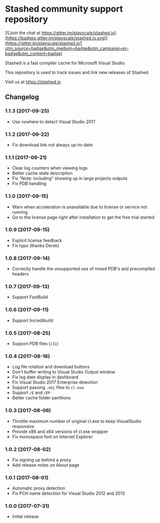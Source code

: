 # Stashed community support repository

[![Join the chat at https://gitter.im/playscale/stashed.io](https://badges.gitter.im/playscale/stashed.io.svg)](https://gitter.im/playscale/stashed.io?utm_source=badge&utm_medium=badge&utm_campaign=pr-badge&utm_content=badge)

Stashed is a fast compiler cache for Microsoft Visual Studio.

This repository is used to track issues and link new releases of Stashed.

Visit us at https://stashed.io

## Changelog

### 1.1.3 (2017-09-25)

- Use vswhere to detect Visual Studio 2017

### 1.1.2 (2017-09-22)

- Fix download link not always up-to-date

### 1.1.1 (2017-09-21)

- Clear log counters when viewing logs
- Better cache state description
- Fix "Note: including" showing up in large projects outputs
- Fix PDB handling

### 1.1.0 (2017-09-15)

- Warn when acceleration is unavailable due to license or service not running
- Go to the license page right after installation to get the free trial started

### 1.0.9 (2017-09-15)

- Explicit license feedback
- Fix typo (thanks Derek)

### 1.0.8 (2017-09-14)

- Correctly handle the unsupported use of mixed PDB's and precompiled headers

### 1.0.7 (2017-09-13)

- Support FastBuild

### 1.0.6 (2017-09-11)

- Support Incredibuild

### 1.0.5 (2017-08-25)

- Support PDB files (`/Zi`)

### 1.0.4 (2017-08-16)

- Log file rotation and download buttons
- Don't buffer writing to Visual Studio Output window
- Fix log date display in dashboard
- Fix Visual Studio 2017 Enterprise detection
- Support passing `.obj` files to `cl.exe`
- Support `/E` and `/EP`
- Better cache folder partitions

### 1.0.3 (2017-08-06)

- Throttle maximum number of original cl.exe to keep VisualStudio responsive
- Provide x86 and x64 versions of cl.exe wrapper
- Fix monospace font on Internet Explorer

### 1.0.2 (2017-08-02)

- Fix signing up behind a proxy
- Add release notes on About page

### 1.0.1 (2017-08-01)

- Automatic proxy detection
- Fix PCH name detection for Visual Studio 2012 and 2013

### 1.0.0 (2017-07-31)

- Initial release
